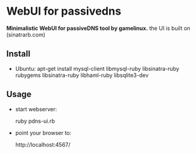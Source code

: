 # WebUI for passivedns

**Minimalistic WebUI for passiveDNS tool by gamelinux.**
the UI is built on (sinatrarb.com)

## Install

- Ubuntu: apt-get install mysql-client libmysql-ruby libsinatra-ruby rubygems libsinatra-ruby libhaml-ruby libsqlite3-dev


## Usage

- start webserver:

    ruby pdns-ui.rb

- point your browser to:

    http://localhost:4567/

